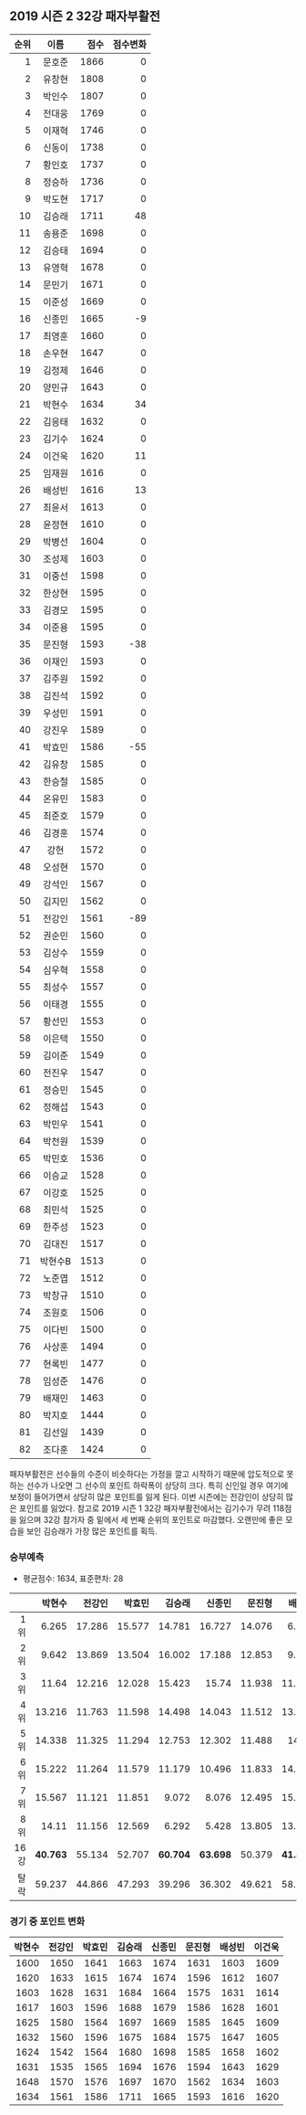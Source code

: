 ## 2019 시즌 2 32강 패자부활전

| 순위 | 이름 | 점수 | 점수변화 |
|---:|:---:|---:|---:|
|  1 |   문호준 | 1866 |    0 |
|  2 |   유창현 | 1808 |    0 |
|  3 |   박인수 | 1807 |    0 |
|  4 |   전대웅 | 1769 |    0 |
|  5 |   이재혁 | 1746 |    0 |
|  6 |   신동이 | 1738 |    0 |
|  7 |   황인호 | 1737 |    0 |
|  8 |   정승하 | 1736 |    0 |
|  9 |   박도현 | 1717 |    0 |
| 10 |   김승래 | 1711 |   48 |
| 11 |   송용준 | 1698 |    0 |
| 12 |   김승태 | 1694 |    0 |
| 13 |   유영혁 | 1678 |    0 |
| 14 |   문민기 | 1671 |    0 |
| 15 |   이준성 | 1669 |    0 |
| 16 |   신종민 | 1665 |   -9 |
| 17 |   최영훈 | 1660 |    0 |
| 18 |   손우현 | 1647 |    0 |
| 19 |   김정제 | 1646 |    0 |
| 20 |   양민규 | 1643 |    0 |
| 21 |   박현수 | 1634 |   34 |
| 22 |   김응태 | 1632 |    0 |
| 23 |   김기수 | 1624 |    0 |
| 24 |   이건욱 | 1620 |   11 |
| 25 |   임재원 | 1616 |    0 |
| 26 |   배성빈 | 1616 |   13 |
| 27 |   최윤서 | 1613 |    0 |
| 28 |   윤정현 | 1610 |    0 |
| 29 |   박병선 | 1604 |    0 |
| 30 |   조성제 | 1603 |    0 |
| 31 |   이중선 | 1598 |    0 |
| 32 |   한상현 | 1595 |    0 |
| 33 |   김경모 | 1595 |    0 |
| 34 |   이준용 | 1595 |    0 |
| 35 |   문진형 | 1593 |  -38 |
| 36 |   이재인 | 1593 |    0 |
| 37 |   김주원 | 1592 |    0 |
| 38 |   김진석 | 1592 |    0 |
| 39 |   우성민 | 1591 |    0 |
| 40 |   강진우 | 1589 |    0 |
| 41 |   박효민 | 1586 |  -55 |
| 42 |   김유창 | 1585 |    0 |
| 43 |   한승철 | 1585 |    0 |
| 44 |   온유민 | 1583 |    0 |
| 45 |   최준호 | 1579 |    0 |
| 46 |   김경훈 | 1574 |    0 |
| 47 |     강현 | 1572 |    0 |
| 48 |   오성현 | 1570 |    0 |
| 49 |   강석인 | 1567 |    0 |
| 50 |   김지민 | 1562 |    0 |
| 51 |   전강인 | 1561 |  -89 |
| 52 |   권순민 | 1560 |    0 |
| 53 |   김상수 | 1559 |    0 |
| 54 |   심우혁 | 1558 |    0 |
| 55 |   최성수 | 1557 |    0 |
| 56 |   이태경 | 1555 |    0 |
| 57 |   황선민 | 1553 |    0 |
| 58 |   이은택 | 1550 |    0 |
| 59 |   김이준 | 1549 |    0 |
| 60 |   전진우 | 1547 |    0 |
| 61 |   정승민 | 1545 |    0 |
| 62 |   정해섭 | 1543 |    0 |
| 63 |   박민우 | 1541 |    0 |
| 64 |   박천원 | 1539 |    0 |
| 65 |   박민호 | 1536 |    0 |
| 66 |   이승교 | 1528 |    0 |
| 67 |   이강호 | 1525 |    0 |
| 68 |   최민석 | 1525 |    0 |
| 69 |   한주성 | 1523 |    0 |
| 70 |   김대진 | 1517 |    0 |
| 71 |  박현수B | 1513 |    0 |
| 72 |   노준엽 | 1512 |    0 |
| 73 |   박창규 | 1510 |    0 |
| 74 |   조원호 | 1506 |    0 |
| 75 |   이다빈 | 1500 |    0 |
| 76 |   사상훈 | 1494 |    0 |
| 77 |   현록빈 | 1477 |    0 |
| 78 |   임성준 | 1476 |    0 |
| 79 |   배재민 | 1463 |    0 |
| 80 |   박지호 | 1444 |    0 |
| 81 |   김선일 | 1439 |    0 |
| 82 |   조다훈 | 1424 |    0 |

패자부활전은 선수들의 수준이 비슷하다는 가정을 깔고 시작하기 때문에 압도적으로 못하는 선수가 나오면 그 선수의 포인트 하락폭이 상당히 크다. 특히 신인일 경우 여기에 보정이 들어가면서 상당히 많은 포인트를 잃게 된다. 이번 시즌에는 전강인이 상당히 많은 포인트를 잃었다. 참고로 2019 시즌 1 32강 패자부활전에서는 김기수가 무려 118점을 잃으며 32강 참가자 중 밑에서 세 번째 순위의 포인트로 마감했다. 오랜만에 좋은 모습을 보인 김승래가 가장 많은 포인트를 획득.

### 승부예측

* 평균점수: 1634, 표준편차: 28

|  | 박현수 | 전강인 | 박효민 | 김승래 | 신종민 | 문진형 | 배성빈 | 이건욱 |
|---:|---:|---:|---:|---:|---:|---:|---:|---:|
| 1위 | 6.265 | 17.286 | 15.577 | 14.781 | 16.727 | 14.076 | 6.603 | 11.137 |
| 2위 | 9.642 | 13.869 | 13.504 | 16.002 | 17.188 | 12.853 | 9.941 | 10.977 |
| 3위 | 11.64 | 12.216 | 12.028 | 15.423 | 15.74 | 11.938 | 11.891 | 10.804 |
| 4위 | 13.216 | 11.763 | 11.598 | 14.498 | 14.043 | 11.512 | 13.032 | 11.069 |
| 5위 | 14.338 | 11.325 | 11.294 | 12.753 | 12.302 | 11.488 | 14.38 | 11.846 |
| 6위 | 15.222 | 11.264 | 11.579 | 11.179 | 10.496 | 11.833 | 14.913 | 12.601 |
| 7위 | 15.567 | 11.121 | 11.851 | 9.072 | 8.076 | 12.495 | 15.353 | 14.051 |  
| 8위 | 14.11 | 11.156 | 12.569 | 6.292 | 5.428 | 13.805 | 13.887 | 17.515 |
| 16강 | __40.763__ | 55.134 | 52.707 | __60.704__ | __63.698__ | 50.379 | __41.467__ | 43.987 |
| 탈락 | 59.237 | 44.866 | 47.293 | 39.296 | 36.302 | 49.621 | 58.533 | 56.013 |

### 경기 중 포인트 변화

|    박현수 |    전강인 |    박효민 |    김승래 |    신종민 |    문진형 |    배성빈 |    이건욱 |
| ------:| ------:| ------:| ------:| ------:| ------:| ------:| ------:|
| 1600 | 1650 | 1641 | 1663 | 1674 | 1631 | 1603 | 1609 |
| 1620 | 1633 | 1615 | 1674 | 1674 | 1596 | 1612 | 1607 |
| 1603 | 1628 | 1631 | 1684 | 1664 | 1575 | 1631 | 1614 |
| 1617 | 1603 | 1596 | 1688 | 1679 | 1586 | 1628 | 1601 |
| 1625 | 1580 | 1564 | 1697 | 1669 | 1585 | 1645 | 1609 |
| 1632 | 1560 | 1596 | 1675 | 1684 | 1575 | 1647 | 1605 |
| 1624 | 1542 | 1564 | 1680 | 1698 | 1585 | 1658 | 1602 |
| 1631 | 1535 | 1565 | 1694 | 1676 | 1594 | 1643 | 1629 |
| 1648 | 1570 | 1576 | 1697 | 1670 | 1562 | 1634 | 1603 |
| 1634 | 1561 | 1586 | 1711 | 1665 | 1593 | 1616 | 1620 |

